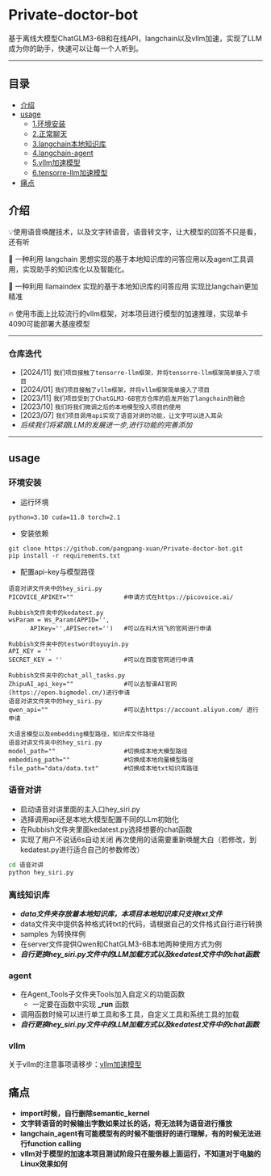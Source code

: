 # **Private-doctor-bot**

基于离线大模型ChatGLM3-6B和在线API，langchain以及vllm加速，实现了LLM成为你的助手，快速可以让每一个人听到。

---

## 目录

* [介绍](README.md#介绍)
* [usage](README.md#usage)
  * [1.环境安装](README.md#环境安装)
  * [2.正常聊天](README.md#语音对讲)
  * [3.langchain本地知识库](README.md#离线知识库)
  * [4.langchain-agent](README.md#agent)
  * [5.vllm加速模型](README.md#vllm)
  * [6.tensorre-llm加速模型](README.md#tensorre-llm)
* [痛点](README.md#痛点)

## 介绍
💡使用语音唤醒技术，以及文字转语音，语音转文字，让大模型的回答不只是看，还有听

🤖️ 一种利用 langchain 思想实现的基于本地知识库的问答应用以及agent工具调用，实现助手的知识库化以及智能化。

🤖️ 一种利用 llamaindex 实现的基于本地知识库的问答应用 实现比langchain更加精准

🔥 使用市面上比较流行的vllm框架，对本项目进行模型的加速推理，实现单卡4090可能部署大基座模型

---
### 仓库迭代
- [2024/11] ``我们项目接触了tensorre-llm框架，并将tensorre-llm框架简单接入了项目``
- [2024/01] ``我们项目接触了vllm框架，并将vllm框架简单接入了项目``
- [2023/11] ``我们项目受到了ChatGLM3-6B官方仓库的启发开始了langchain的融合``
- [2023/10] ``我们将我们微调之后的本地模型投入项目的使用``
- [2023/07] ``我们项目调用api实现了语音对讲的功能，让文字可以进入耳朵``
- _后续我们将紧跟LLM的发展进一步,进行功能的完善添加_

---
## usage

### 环境安装
+ 运行环境
```
python=3.10 cuda=11.8 torch=2.1
```
+ 安装依赖
```
git clone https://github.com/pangpang-xuan/Private-doctor-bot.git
pip install -r requirements.txt
```
+ 配置api-key与模型路径
```
语音对讲文件夹中的hey_siri.py
PICOVICE_APIKEY=""              #申请方式在https://picovoice.ai/
```
```
Rubbish文件夹中的kedatest.py
wsParam = Ws_Param(APPID='', 
      APIKey='',APISecret='')   #可以在科大讯飞的官网进行申请
```
```
Rubbish文件夹中的testwordtoyuyin.py
API_KEY = ''
SECRET_KEY = ''                 #可以在百度官网进行申请
```
```
Rubbish文件夹中的chat_all_tasks.py
ZhipuAI_api_key=""              #可以去智谱AI官网(https://open.bigmodel.cn/)进行申请
语音对讲文件夹中的hey_siri.py
qwen_api=""                     #可以去https://account.aliyun.com/ 进行申请
```
```
大语言模型以及embedding模型路径，知识库文件路径
语音对讲文件夹中的hey_siri.py
model_path=""                   #切换成本地大模型路径
embedding_path=""               #切换成本地向量模型路径
file_path="data/data.txt"       #切换成本地txt知识库路径
```
### 语音对讲
+ 启动语音对讲里面的主入口hey_siri.py
+ 选择调用api还是本地大模型配置不同的LLm初始化
+ 在Rubbish文件夹里面kedatest.py选择想要的chat函数
+ 实现了用户不说话6s自动关闭 再次使用的话需要重新唤醒大白（若修改，到kedatest.py进行适合自己的参数修改）
```bash
cd 语音对讲
python hey_siri.py
```
### 离线知识库
+ _**data文件夹存放着本地知识库，本项目本地知识库只支持txt文件**_
+ data文件夹中提供各种格式转txt的代码，请根据自己的文件格式自行进行转换
+ samples 为转换样例
+ 在server文件提供Qwen和ChatGLM3-6B本地两种使用方式为例
+ _**自行更换hey_siri.py文件中的LLM加载方式以及kedatest文件中的chat函数**_
### agent
+ 在Agent_Tools子文件夹Tools加入自定义的功能函数
  + 一定要在函数中实现 **_run** 函数
+ 调用函数时候可以进行单工具和多工具，自定义工具和系统工具的加载
+ _**自行更换hey_siri.py文件中的LLM加载方式以及kedatest文件中的chat函数**_
### vllm
关于vllm的注意事项请移步：[vllm加速模型](vllm/README.md)

## 痛点

+ **import时候，自行删除semantic_kernel**
+ **文字转语音的时候输出字数如果过长的话，将无法转为语音进行播放**
+ **langchain_agent有可能模型有的时候不能很好的进行理解，有的时候无法进行function calling**
+ **vllm对于模型的加速本项目测试阶段只在服务器上面运行，不知道对于电脑的Linux效果如何**







